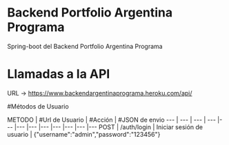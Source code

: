 # Backend Portfolio Argentina Programa
Spring-boot del Backend Portfolio Argentina Programa

# Llamadas a la API

URL -> https://www.backendargentinaprograma.heroku.com/api/

#Métodos de Usuario

METODO | #Url de Usuario | #Acción | #JSON de envio 
--- | --- | --- | --- |--- |--- |--- |--- |--- |--- |--- |---
POST | /auth/login | Iniciar sesión de usuario | {"username":"admin","password":"123456"}
